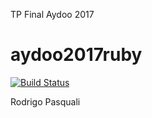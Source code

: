 ﻿TP Final Aydoo 2017

# aydoo2017ruby

[![Build Status](https://travis-ci.org/RodrigoPasquali/aydoo2017ruby.svg?branch=master)](https://travis-ci.org/RodrigoPasquali/AydooTpFinal-Calendario)

Rodrigo Pasquali
